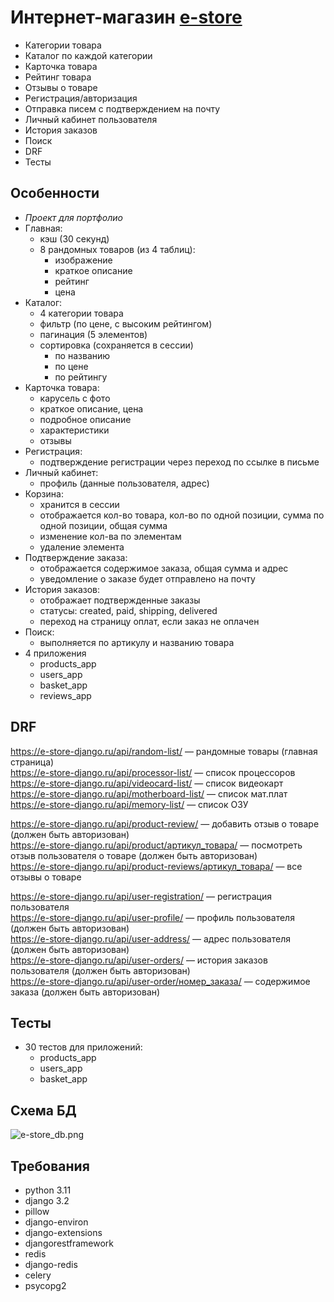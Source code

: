 # Интернет-магазин [e-store](https://e-store-django.ru)
- Категории товара
- Каталог по каждой категории
- Карточка товара
- Рейтинг товара
- Отзывы о товаре
- Регистрация/авторизация
- Отправка писем с подтверждением на почту
- Личный кабинет пользователя
- История заказов
- Поиск
- DRF
- Тесты

## Особенности
- *Проект для портфолио*
- Главная:
  - кэш (30 секунд)
  - 8 рандомных товаров (из 4 таблиц):
    - изображение
    - краткое описание
    - рейтинг
    - цена
- Каталог:
  - 4 категории товара
  - фильтр (по цене, с высоким рейтингом)
  - пагинация (5 элементов)
  - сортировка (сохраняется в сессии)
    - по названию
    - по цене
    - по рейтингу
- Карточка товара:
  - карусель с фото 
  - краткое описание, цена
  - подробное описание
  - характеристики
  - отзывы
- Регистрация:
  - подтверждение регистрации через переход по ссылке в письме
- Личный кабинет:
  - профиль (данные пользователя, адрес)
- Корзина:
  - хранится в сессии
  - отображается кол-во товара, кол-во по одной позиции, сумма по одной позиции, общая сумма
  - изменение кол-ва по элементам
  - удаление элемента
- Подтверждение заказа:
  - отображается содержимое заказа, общая сумма и адрес 
  - уведомление о заказе будет отправлено на почту
- История заказов:
  - отображает подтвержденные заказы
  - статусы: created, paid, shipping, delivered
  - переход на страницу оплат, если заказ не оплачен
- Поиск:
  - выполняется по артикулу и названию товара
- 4 приложения
  - products_app
  - users_app
  - basket_app
  - reviews_app

## DRF
https://e-store-django.ru/api/random-list/ — рандомные товары (главная страница)  
https://e-store-django.ru/api/processor-list/ — список процессоров  
https://e-store-django.ru/api/videocard-list/ — список видеокарт  
https://e-store-django.ru/api/motherboard-list/ — список мат.плат  
https://e-store-django.ru/api/memory-list/ — список ОЗУ  

https://e-store-django.ru/api/product-review/ — добавить отзыв о товаре (должен быть авторизован)  
https://e-store-django.ru/api/product/артикул_товара/ — посмотреть отзыв пользователя о товаре (должен быть авторизован)  
https://e-store-django.ru/api/product-reviews/артикул_товара/ — все отзывы о товаре  

https://e-store-django.ru/api/user-registration/ — регистрация пользователя  
https://e-store-django.ru/api/user-profile/ — профиль пользователя (должен быть авторизован)  
https://e-store-django.ru/api/user-address/ — адрес пользователя (должен быть авторизован)  
https://e-store-django.ru/api/user-orders/ — история заказов пользователя (должен быть авторизован)  
https://e-store-django.ru/api/user-order/номер_заказа/ — содержимое заказа (должен быть авторизован)  

## Тесты
- 30 тестов для приложений:
  - products_app
  - users_app 
  - basket_app

## Схема БД
![e-store_db.png](https://s8d8.turboimg.net/sp/4505e0280706b99545ccdefb3e949895/e-store_db.png)

## Требования
- python 3.11
- django 3.2
- pillow
- django-environ
- django-extensions
- djangorestframework
- redis
- django-redis
- celery
- psycopg2
